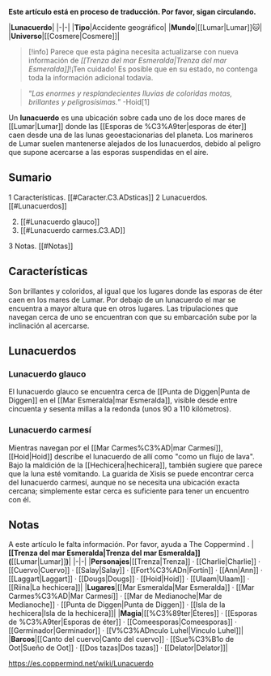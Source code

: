 **Este artículo está en proceso de traducción. Por favor, sigan circulando.**


|**Lunacuerdo**|
|-|-|
|**Tipo**|Accidente geográfico|
|**Mundo**|[[Lumar\|Lumar]]🐱︎|
|**Universo**|[[Cosmere\|Cosmere]]|

> [!info] Parece que esta página necesita actualizarse con nueva información de *[[Trenza del mar Esmeralda\|Trenza del mar Esmeralda]]*!¡Ten cuidado! Es posible que en su estado, no contenga toda la información adicional todavía.

>“*Las enormes y resplandecientes lluvias de coloridas motas, brillantes y peligrosísimas.*”
\-Hoid[1]


Un **lunacuerdo** es una ubicación sobre cada uno de los doce mares de [[Lumar\|Lumar]] donde las [[Esporas de %C3%A9ter\|esporas de éter]] caen desde una de las lunas geoestacionarias del planeta.
Los marineros de Lumar suelen mantenerse alejados de los lunacuerdos, debido al peligro que supone acercarse a las esporas suspendidas en el aire.

## Sumario

1 Características. [[#Caracter.C3.ADsticas]] 
2 Lunacuerdos. [[#Lunacuerdos]] 

2. [[#Lunacuerdo glauco]] 
2. [[#Lunacuerdo carmes.C3.AD]] 


3 Notas. [[#Notas]] 


## Características
Son brillantes y coloridos, al igual que los lugares donde las esporas de éter caen en los mares de Lumar. Por debajo de un lunacuerdo el mar se encuentra a mayor altura que en otros lugares. Las tripulaciones que navegan cerca de uno se encuentran con que su embarcación sube por la inclinación al acercarse.

## Lunacuerdos
### Lunacuerdo glauco
El lunacuerdo glauco se encuentra cerca de [[Punta de Diggen\|Punta de Diggen]] en el [[Mar Esmeralda\|mar Esmeralda]], visible desde entre cincuenta y sesenta millas a la redonda (unos 90 a 110 kilómetros).

### Lunacuerdo carmesí
Mientras navegan por el [[Mar Carmes%C3%AD\|mar Carmesí]], [[Hoid\|Hoid]] describe el lunacuerdo de allí como "como un flujo de lava". Bajo la maldición de la [[Hechicera\|hechicera]], también sugiere que parece que la luna esté vomitando.
La guarida de Xisis se puede encontrar cerca del lunacuerdo carmesí, aunque no se necesita una ubicación exacta cercana; simplemente estar cerca es suficiente para tener un encuentro con él.

## Notas

A este artículo le falta información. Por favor, ayuda a The Coppermind .
|**[[Trenza del mar Esmeralda\|Trenza del mar Esmeralda]] (**[[Lumar\|Lumar]]**)**|
|-|-|
|**Personajes**|[[Trenza\|Trenza]] · [[Charlie\|Charlie]] · [[Cuervo\|Cuervo]] · [[Salay\|Salay]] · [[Fort%C3%ADn\|Fortín]] · [[Ann\|Ann]] · [[Laggart\|Laggart]] · [[Dougs\|Dougs]] · [[Hoid\|Hoid]] · [[Ulaam\|Ulaam]] · [[Riina\|La hechicera]]|
|**Lugares**|[[Mar Esmeralda\|Mar Esmeralda]] · [[Mar Carmes%C3%AD\|Mar Carmesí]] · [[Mar de Medianoche\|Mar de Medianoche]] · [[Punta de Diggen\|Punta de Diggen]] · [[Isla de la hechicera\|Isla de la hechicera]]|
|**Magia**|[[%C3%89ter\|Éteres]] · [[Esporas de %C3%A9ter\|Esporas de éter]] · [[Comeesporas\|Comeesporas]] · [[Germinador\|Germinador]] · [[V%C3%ADnculo Luhel\|Vínculo Luhel]]|
|**Barcos**|[[Canto del cuervo\|Canto del cuervo]] · [[Sue%C3%B1o de Oot\|Sueño de Oot]] · [[Dos tazas\|Dos tazas]] · [[Delator\|Delator]]|



https://es.coppermind.net/wiki/Lunacuerdo